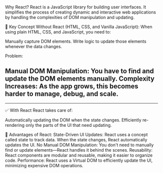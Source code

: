 Why React?
React is a JavaScript library for building user interfaces. It simplifies the process of creating dynamic and interactive web applications by handling the complexities of DOM manipulation and updating.

🌟 Key Concept
Without React (HTML, CSS, and Vanilla JavaScript):
When using plain HTML, CSS, and JavaScript, you need to:

Manually capture DOM elements.
Write logic to update those elements whenever the data changes.

Problem:

Manual DOM Manipulation: You have to find and update the DOM elements manually.
Complexity Increases: As the app grows, this becomes harder to manage, debug, and scale.
-------------------------------------------------------------------------------------------------
-------------------------------------------------------------------------------------------------
✅ With React
React takes care of:

Automatically updating the DOM when the state changes.
Efficiently re-rendering only the parts of the UI that need updating.

🚀 Advantages of React:
State-Driven UI Updates:
React uses a concept called state to track data. When the state changes, React automatically updates the UI.
No Manual DOM Manipulation:
You don't need to manually find or update elements—React handles it behind the scenes.
Reusability:
React components are modular and reusable, making it easier to organize code.
Performance:
React uses a Virtual DOM to efficiently update the UI, minimizing expensive DOM operations.
